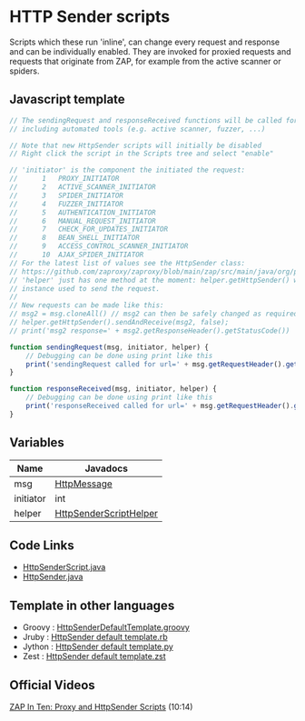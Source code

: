 HTTP Sender scripts
===================

Scripts which these run 'inline', can change every request and response and can be individually enabled. 
They are invoked for proxied requests and requests that originate from ZAP, for example from the active scanner or spiders.

## Javascript template

```javascript
// The sendingRequest and responseReceived functions will be called for all requests/responses sent/received by ZAP, 
// including automated tools (e.g. active scanner, fuzzer, ...)

// Note that new HttpSender scripts will initially be disabled
// Right click the script in the Scripts tree and select "enable"  

// 'initiator' is the component the initiated the request:
// 		1	PROXY_INITIATOR
// 		2	ACTIVE_SCANNER_INITIATOR
// 		3	SPIDER_INITIATOR
// 		4	FUZZER_INITIATOR
// 		5	AUTHENTICATION_INITIATOR
// 		6	MANUAL_REQUEST_INITIATOR
// 		7	CHECK_FOR_UPDATES_INITIATOR
// 		8	BEAN_SHELL_INITIATOR
// 		9	ACCESS_CONTROL_SCANNER_INITIATOR
// 		10	AJAX_SPIDER_INITIATOR
// For the latest list of values see the HttpSender class:
// https://github.com/zaproxy/zaproxy/blob/main/zap/src/main/java/org/parosproxy/paros/network/HttpSender.java
// 'helper' just has one method at the moment: helper.getHttpSender() which returns the HttpSender 
// instance used to send the request.
//
// New requests can be made like this:
// msg2 = msg.cloneAll() // msg2 can then be safely changed as required without affecting msg
// helper.getHttpSender().sendAndReceive(msg2, false);
// print('msg2 response=' + msg2.getResponseHeader().getStatusCode())

function sendingRequest(msg, initiator, helper) {
	// Debugging can be done using print like this
	print('sendingRequest called for url=' + msg.getRequestHeader().getURI().toString())
}

function responseReceived(msg, initiator, helper) {
	// Debugging can be done using print like this
	print('responseReceived called for url=' + msg.getRequestHeader().getURI().toString())
}
```
## Variables
| Name | Javadocs |
| --- | --- |
| msg | [HttpMessage](https://static.javadoc.io/org.zaproxy/zap/latest/org/parosproxy/paros/network/HttpMessage.html) |
| initiator | int |
| helper | [HttpSenderScriptHelper](https://static.javadoc.io/org.zaproxy/zap/latest/org/zaproxy/zap/extension/script/HttpSenderScriptHelper.html) |

## Code Links
* [HttpSenderScript.java](https://github.com/zaproxy/zaproxy/blob/main/zap/src/main/java/org/zaproxy/zap/extension/script/HttpSenderScript.java)
* [HttpSender.java](https://github.com/zaproxy/zaproxy/blob/main/zap/src/main/java/org/parosproxy/paros/network/HttpSender.java)

## Template in other languages

* Groovy : [HttpSenderDefaultTemplate.groovy](https://github.com/zaproxy/zap-extensions/blob/main/addOns/groovy/src/main/zapHomeFiles/scripts/templates/httpsender/HttpSenderDefaultTemplate.groovy)
* Jruby : [HttpSender default template.rb](https://github.com/zaproxy/zap-extensions/blob/main/addOns/jruby/src/main/zapHomeFiles/scripts/templates/httpsender/HttpSender%20default%20template.rb)
* Jython : [HttpSender default template.py](https://github.com/zaproxy/zap-extensions/blob/main/addOns/jython/src/main/zapHomeFiles/scripts/templates/httpsender/HttpSender%20default%20template.py)
* Zest : [HttpSender default template.zst](https://github.com/zaproxy/zap-extensions/blob/main/addOns/zest/src/main/zapHomeFiles/scripts/templates/httpsender/HttpSender%20default%20template.zst)

## Official Videos

[ZAP In Ten: Proxy and HttpSender Scripts](https://play.sonatype.com/watch/4no8EY1iB8RdnQLPFpYi2a) (10:14)
